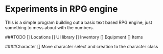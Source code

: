 # Experiments in RPG engine
This is a simple program building out a basic text based RPG engine, just something to mess about with the numbers.

###TODO
[] Locations
[] UI library
[] Inventory
[] Equipment
[] Items

####Character
[] Move character select and creation to the character class

